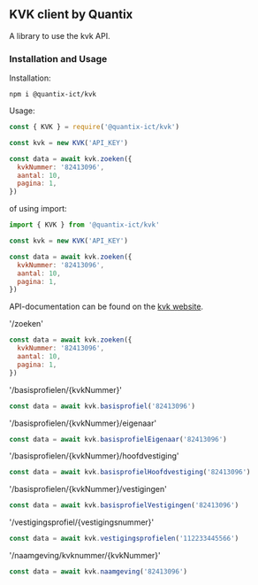 ## KVK client by Quantix

A library to use the kvk API.

### Installation and Usage

Installation:

```console
npm i @quantix-ict/kvk
```

Usage:

```javascript
const { KVK } = require('@quantix-ict/kvk')

const kvk = new KVK('API_KEY')

const data = await kvk.zoeken({
  kvkNummer: '82413096',
  aantal: 10,
  pagina: 1,
})
```

of using import:

```javascript
import { KVK } from '@quantix-ict/kvk'

const kvk = new KVK('API_KEY')

const data = await kvk.zoeken({
  kvkNummer: '82413096',
  aantal: 10,
  pagina: 1,
})
```

API-documentation can be found on the [kvk website](https://developers.kvk.nl/nl/support/oas-swagger).

'/zoeken'

```javascript
const data = await kvk.zoeken({
  kvkNummer: '82413096',
  aantal: 10,
  pagina: 1,
})
```

'/basisprofielen/{kvkNummer}'

```javascript
const data = await kvk.basisprofiel('82413096')
```

'/basisprofielen/{kvkNummer}/eigenaar'

```javascript
const data = await kvk.basisprofielEigenaar('82413096')
```

'/basisprofielen/{kvkNummer}/hoofdvestiging'

```javascript
const data = await kvk.basisprofielHoofdvestiging('82413096')
```

'/basisprofielen/{kvkNummer}/vestigingen'

```javascript
const data = await kvk.basisprofielVestigingen('82413096')
```

'/vestigingsprofiel/{vestigingsnummer}'

```javascript
const data = await kvk.vestigingsprofielen('112233445566')
```

'/naamgeving/kvknummer/{kvkNummer}'

```javascript
const data = await kvk.naamgeving('82413096')
```
